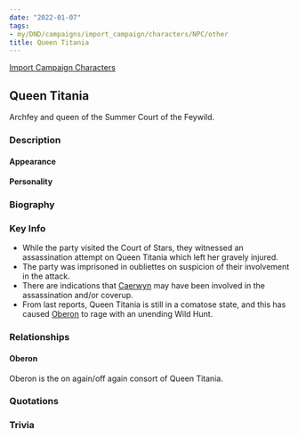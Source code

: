```yaml
---
date: "2022-01-07"
tags:
- my/DND/campaigns/import_campaign/characters/NPC/other
title: Queen Titania
---
```


[Import Campaign Characters](/dnd/characters/)

## Queen Titania

Archfey and queen of the Summer Court of the Feywild.

### Description

#### Appearance

#### Personality

### Biography

### Key Info

- While the party visited the Court of Stars, they witnessed an assassination attempt on Queen Titania which left her gravely injured.
- The party was imprisoned in oubliettes on suspicion of their involvement in the attack.
- There are indications that [Caerwyn](/dnd/npcs/caerwyn-cadogan/) may have been involved in the assassination and/or coverup.
- From last reports, Queen Titania is still in a comatose state, and this has caused [Oberon](/dnd/npcs/oberon/) to rage with an unending Wild Hunt.

### Relationships

#### Oberon

Oberon is the on again/off again consort of Queen Titania.

### Quotations

### Trivia
